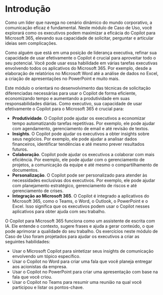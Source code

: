 # Introdução
Como um líder que navega no cenário dinâmico do mundo corporativo, a comunicação eficaz é fundamental. Neste módulo de Caso de Uso, você explorará como os executivos podem maximizar a eficácia do Copilot para Microsoft 365, elevando sua capacidade de solicitar, perguntar e articular ideias sem complicações.<br>

Como alguém que está em uma posição de liderança executiva, refinar sua capacidade de usar efetivamente o Copilot é crucial para aproveitar todo o seu potencial. Você pode usar essa habilidade em várias tarefas executivas envolvendo todos os aplicativos do Microsoft 365. Por exemplo, desde a elaboração de relatórios no Microsoft Word até a análise de dados no Excel, a criação de apresentações no PowerPoint e muito mais.<br>

Este módulo o orientará no desenvolvimento das técnicas de solicitação diferenciadas necessárias para usar o Copilot de forma eficiente, economizando tempo e aumentando a produtividade em suas responsabilidades diárias. Como executivo, sua capacidade de usar efetivamente o Copilot para o Microsoft 365 é crucial para:

 -  **Produtividade**. O Copilot pode ajudar os executivos a economizar tempo automatizando tarefas repetitivas. Por exemplo, ele pode ajudar com agendamento, gerenciamento de email e até revisão de textos.<br>
 -  **Insights**. O Copilot pode ajudar os executivos a obter insights sobre seus negócios. Por exemplo, ele pode ajudar a analisar dados financeiros, identificar tendências e até mesmo prever resultados futuros.<br>
 -  **Colaboração**. Copilot pode ajudar os executivos a colaborar com mais eficiência. Por exemplo, ele pode ajudar com o gerenciamento de projetos, a comunicação da equipe e até mesmo o compartilhamento de documentos.<br>
 -  **Personalização**. O Copilot pode ser personalizado para atender às necessidades exclusivas dos executivos. Por exemplo, ele pode ajudar com planejamento estratégico, gerenciamento de riscos e até gerenciamento de crises.<br>
 -  **Integração ao Microsoft 365**. O Copilot é integrado a aplicativos do Microsoft 365, como o Teams, o Word, o Outlook, o PowerPoint e o Excel. Isso significa que os executivos podem usar o Copilot nesses aplicativos para obter ajuda com seu trabalho.<br>

O Copilot para Microsoft 365 funciona como um assistente de escrita com IA. Ele entende o contexto, sugere frases e ajuda a gerar conteúdo, o que pode aprimorar a qualidade do seu trabalho. Os exercícios neste módulo de Caso de Uso foram projetados para ajudar os executivos a criar as seguintes habilidades:<br>

 -  Usar o Microsoft Copilot para sintetizar seus insights de comunicação envolvendo um tópico específico.
 -  Usar o Copilot no Word para criar uma fala que você planeja entregar aos acionistas da empresa.<br>
 -  Usar o Copilot no PowerPoint para criar uma apresentação com base na fala que você criou.
 -  Usar o Copilot no Teams para resumir uma reunião na qual você participou e listar os pontos-chave.
